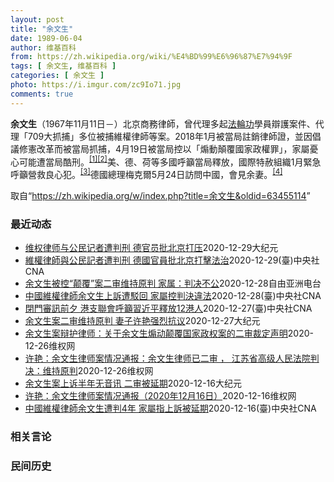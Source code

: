 ```yaml
---
layout: post
title: "余文生"
date: 1989-06-04
author: 维基百科
from: https://zh.wikipedia.org/wiki/%E4%BD%99%E6%96%87%E7%94%9F
tags: [ 余文生, 维基百科 ]
categories: [ 余文生 ]
photo: https://i.imgur.com/zc9Io71.jpg
comments: true
---
```

<div class="mw-parser-output">
<p><b>余文生</b>（1967年11月11日<span class="useeditintro" title="Template:BLP editintro">－</span>）北京商務律師，曾代理多起<a href="/wiki/%E6%B3%95%E8%BC%AA%E5%8A%9F" class="mw-redirect" title="法輪功">法輪功</a>學員辯護案件、代理「709大抓捕」多位被捕維權律師等案。2018年1月被當局註銷律師證，並因倡議修憲改革而被當局抓捕，4月19日被當局控以「煽動顛覆國家政權罪」，家屬憂心可能遭當局酷刑。<sup id="cite_ref-EPO0420_1-0" class="reference"><a href="#cite_note-EPO0420-1">[1]</a></sup><sup id="cite_ref-bbc17_2-0" class="reference"><a href="#cite_note-bbc17-2">[2]</a></sup>美、德、荷等多國呼籲當局釋放，國際特赦組織1月緊急呼籲營救良心犯。<sup id="cite_ref-amnesty_3-0" class="reference"><a href="#cite_note-amnesty-3">[3]</a></sup>德國總理梅克爾5月24日訪問中國，會見余妻。<sup id="cite_ref-4" class="reference"><a href="#cite_note-4">[4]</a></sup>
</p>
</div><noscript><img src="//zh.wikipedia.org/wiki/Special:CentralAutoLogin/start?type=1x1" alt="" title="" width="1" height="1" style="border: none; position: absolute;"></noscript>
<div class="printfooter">取自“<a dir="ltr" href="https://zh.wikipedia.org/w/index.php?title=余文生&amp;oldid=63455114">https://zh.wikipedia.org/w/index.php?title=余文生&amp;oldid=63455114</a>”</div><div id="recent-news"><h3>最近动态</h3><ul><li><a href="https://nodebe4.github.io/waimei/2020-12-29/%E7%BB%B4%E6%9D%83%E5%BE%8B%E5%B8%88%E4%B8%8E%E5%85%AC%E6%B0%91%E8%AE%B0%E8%80%85%E9%81%AD%E5%88%A4%E5%88%91-%E5%BE%B7%E5%AE%98%E5%91%98%E6%89%B9%E5%8C%97%E4%BA%AC%E6%89%93%E5%8E%8B" title="维权律师与公民记者遭判刑 德官员批北京打压—— 【大纪元2020年12月30日讯】德国官员对中国维权律师余文生上诉遭驳回与公民记者张展被判刑感到震惊，批评这是对法治的打击，违反中共对世界卫生组织...">维权律师与公民记者遭判刑 德官员批北京打压</a><time>2020-12-29</time><a class="tag">大纪元</a></li>
<li><a href="https://nodebe4.github.io/waimei/2020-12-29/%E7%B6%AD%E6%AC%8A%E5%BE%8B%E5%B8%AB%E8%88%87%E5%85%AC%E6%B0%91%E8%A8%98%E8%80%85%E9%81%AD%E5%88%A4%E5%88%91-%E5%BE%B7%E5%9C%8B%E5%AE%98%E5%93%A1%E6%89%B9%E5%8C%97%E4%BA%AC%E6%89%93%E6%93%8A%E6%B3%95%E6%B2%BB" title="維權律師與公民記者遭判刑 德國官員批北京打擊法治—— 德國聯邦政府人權專員柯夫勒（圖）對中國維權律師余文生上訴遭駁回與公民記者張展被判刑感到震驚，批評中國違反對世界衛生組織的承諾。（圖取自fac...">維權律師與公民記者遭判刑 德國官員批北京打擊法治</a><time>2020-12-29</time><a class="tag">(臺)中央社CNA</a></li>
<li><a href="https://nodebe4.github.io/waimei/2020-12-28/%E4%BD%99%E6%96%87%E7%94%9F%E8%A2%AB%E6%8E%A7-%E9%A2%A0%E8%A6%86-%E6%A1%88%E4%BA%8C%E5%AE%A1%E7%BB%B4%E6%8C%81%E5%8E%9F%E5%88%A4-%E5%AE%B6%E5%B1%9E-%E5%88%A4%E5%86%B3%E4%B8%8D%E5%85%AC" title="余文生被控“颠覆”案二审维持原判 家属：判决不公—— 中国维权律师余文生被控“颠覆国家政权”案日前经江苏省高院二审裁定维持原判。家属和该案代理律师谴责当局，在未完成二审法定程序的情况下作出裁定严...">余文生被控“颠覆”案二审维持原判   家属：判决不公</a><time>2020-12-28</time><a class="tag">自由亚洲电台</a></li>
<li><a href="https://nodebe4.github.io/waimei/2020-12-28/%E4%B8%AD%E5%9C%8B%E7%B6%AD%E6%AC%8A%E5%BE%8B%E5%B8%AB%E4%BD%99%E6%96%87%E7%94%9F%E4%B8%8A%E8%A8%B4%E9%81%AD%E9%A7%81%E5%9B%9E-%E5%AE%B6%E5%B1%AC%E6%8E%A7%E5%88%A4%E6%B1%BA%E9%81%95%E6%B3%95" title="中國維權律師余文生上訴遭駁回 家屬控判決違法—— （中央社台北28日電）中國維權律師余文生6月被徐州中級法院依「煽動顛覆國家政權罪」，判處4年有期徒刑。余文生堅不認罪提出上訴後，13日遭江蘇省高...">中國維權律師余文生上訴遭駁回 家屬控判決違法</a><time>2020-12-28</time><a class="tag">(臺)中央社CNA</a></li>
<li><a href="https://nodebe4.github.io/waimei/2020-12-27/%E9%96%89%E9%96%80%E5%AF%A9%E8%A8%8A%E5%89%8D%E5%A4%95-%E6%B8%AF%E6%94%AF%E8%81%AF%E6%9C%83%E5%91%BC%E7%B1%B2%E7%BF%92%E8%BF%91%E5%B9%B3%E9%87%8B%E6%94%BE12%E6%B8%AF%E4%BA%BA" title="閉門審訊前夕 港支聯會呼籲習近平釋放12港人—— （中央社記者張謙香港28日電）香港支聯會今天向中國國家主席習近平發公開信，要求習近平釋放中國公民記者張展、維權律師余文生以及在深圳被扣留和起訴的...">閉門審訊前夕 港支聯會呼籲習近平釋放12港人</a><time>2020-12-27</time><a class="tag">(臺)中央社CNA</a></li>
<li><a href="https://nodebe4.github.io/waimei/2020-12-27/%E4%BD%99%E6%96%87%E7%94%9F%E6%A1%88%E4%BA%8C%E5%AE%A1%E7%BB%B4%E6%8C%81%E5%8E%9F%E5%88%A4-%E5%A6%BB%E5%AD%90%E8%AE%B8%E8%89%B3%E5%BC%BA%E7%83%88%E6%8A%97%E8%AE%AE" title="余文生案二审维持原判 妻子许艳强烈抗议—— 【大纪元2020年12月27日讯】（大纪元记者骆亚报导）近日维权律师余文生案二审判决，维持原判，法院以煽动颠覆国家政权罪判余文生4年，剥夺政治权利3年...">余文生案二审维持原判 妻子许艳强烈抗议</a><time>2020-12-27</time><a class="tag">大纪元</a></li>
<li><a href="https://nodebe4.github.io/waimei/2020-12-26/%E4%BD%99%E6%96%87%E7%94%9F%E6%A1%88%E8%BE%A9%E6%8A%A4%E5%BE%8B%E5%B8%88-%E5%85%B3%E4%BA%8E%E4%BD%99%E6%96%87%E7%94%9F%E7%85%BD%E5%8A%A8%E9%A2%A0%E8%A6%86%E5%9B%BD%E5%AE%B6%E6%94%BF%E6%9D%83%E6%A1%88%E7%9A%84%E4%BA%8C%E5%AE%A1%E8%A3%81%E5%AE%9A%E5%A3%B0%E6%98%8E" title="余文生案辩护律师：关于余文生煽动颠覆国家政权案的二审裁定声明—— 江苏省高院在未完成二审法定程序的情况下，悍然下达二审裁定，程序严重违法，承办人员陈劲草涉嫌枉法裁判，必将被终身追责。针对江苏高院...">余文生案辩护律师：关于余文生煽动颠覆国家政权案的二审裁定声明</a><time>2020-12-26</time><a class="tag">维权网</a></li>
<li><a href="https://nodebe4.github.io/waimei/2020-12-26/%E8%AE%B8%E8%89%B3-%E4%BD%99%E6%96%87%E7%94%9F%E5%BE%8B%E5%B8%88%E6%A1%88%E6%83%85%E5%86%B5%E9%80%9A%E6%8A%A5-%E4%BD%99%E6%96%87%E7%94%9F%E5%BE%8B%E5%B8%88%E5%B7%B2%E4%BA%8C%E5%AE%A1-%E6%B1%9F%E8%8B%8F%E7%9C%81%E9%AB%98%E7%BA%A7%E4%BA%BA%E6%B0%91%E6%B3%95%E9%99%A2%E5%88%A4%E5%86%B3-%E7%BB%B4%E6%8C%81%E5%8E%9F%E5%88%A4" title="许艳：余文生律师案情况通报：余文生律师已二审 ， 江苏省高级人民法院判决：维持原判—— 一些人猜测，余文生律师案，会不会在圣诞节期间，二审判决？和很多人猜测的一样，在圣诞节期间，12月26日，辩...">许艳：余文生律师案情况通报：余文生律师已二审 ， 江苏省高级人民法院判决：维持原判</a><time>2020-12-26</time><a class="tag">维权网</a></li>
<li><a href="https://nodebe4.github.io/waimei/2020-12-16/%E4%BD%99%E6%96%87%E7%94%9F%E6%A1%88%E4%B8%8A%E8%AF%89%E5%8D%8A%E5%B9%B4%E6%97%A0%E9%9F%B3%E8%AE%AF-%E4%BA%8C%E5%AE%A1%E8%A2%AB%E5%BB%B6%E6%9C%9F" title="余文生案上诉半年无音讯 二审被延期—— 【大纪元2020年12月17日讯】中国知名维权律师余文生之前被以“煽动颠覆国家政权罪”判刑4年后，提出上诉。但余文生妻子许艳12月16日表示，自己就余文生...">余文生案上诉半年无音讯 二审被延期</a><time>2020-12-16</time><a class="tag">大纪元</a></li>
<li><a href="https://nodebe4.github.io/waimei/2020-12-16/%E8%AE%B8%E8%89%B3-%E4%BD%99%E6%96%87%E7%94%9F%E5%BE%8B%E5%B8%88%E6%A1%88%E6%83%85%E5%86%B5%E9%80%9A%E6%8A%A5-2020%E5%B9%B412%E6%9C%8816%E6%97%A5" title="许艳：余文生律师案情况通报（2020年12月16日）—— 2020年12月16日，许艳给江苏省高级人民法院，余文生律师案办案法官，陈劲草法官打电话，是陈法官助理法官接的电话。 我问，余文生案，到...">许艳：余文生律师案情况通报（2020年12月16日）</a><time>2020-12-16</time><a class="tag">维权网</a></li>
<li><a href="https://nodebe4.github.io/waimei/2020-12-16/%E4%B8%AD%E5%9C%8B%E7%B6%AD%E6%AC%8A%E5%BE%8B%E5%B8%AB%E4%BD%99%E6%96%87%E7%94%9F%E9%81%AD%E5%88%A44%E5%B9%B4-%E5%AE%B6%E5%B1%AC%E6%8C%87%E4%B8%8A%E8%A8%B4%E8%A2%AB%E5%BB%B6%E6%9C%9F" title="中國維權律師余文生遭判4年 家屬指上訴被延期—— 中國維權律師余文生之前被以「煽動顛覆國家政權罪」判刑4年後提出上訴，但法院延期二審且未交代具體時間。圖為2017年余文生聲援王全璋。（圖取自tw...">中國維權律師余文生遭判4年  家屬指上訴被延期</a><time>2020-12-16</time><a class="tag">(臺)中央社CNA</a></li>
</ul></div><div id="open-opinion"><h3>相关言论</h3><ul></ul></div><div id="mjls-record"><h3>民间历史</h3><ul></ul></div>